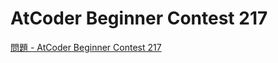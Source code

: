 AtCoder Beginner Contest 217
===

[問題 - AtCoder Beginner Contest 217](https://atcoder.jp/contests/abc217/tasks)
